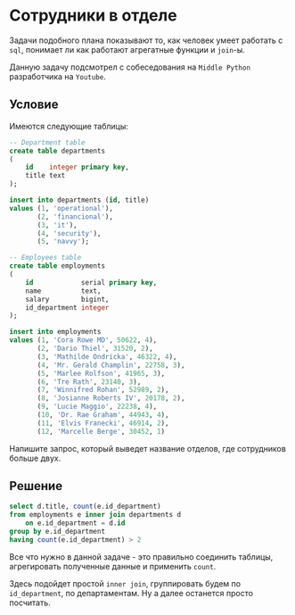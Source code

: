 # Сотрудники в отделе

Задачи подобного плана показывают то, как человек умеет работать с `sql`, понимает ли как работают агрегатные функции и `join`-ы.

Данную задачу подсмотрел с собеседования на `Middle Python` разработчика на `Youtube`.

## Условие

Имеются следующие таблицы:

```sql
-- Department table
create table departments
(
    id    integer primary key,
    title text
);

insert into departments (id, title)
values (1, 'operational'),
       (2, 'financional'),
       (3, 'it'),
       (4, 'security'),
       (5, 'navvy');

-- Employees table
create table employments
(
    id            serial primary key,
    name          text,
    salary        bigint,
    id_department integer
);

insert into employments
values (1, 'Cora Rowe MD', 50622, 4),
       (2, 'Dario Thiel', 31520, 2),
       (3, 'Mathilde Ondricka', 46322, 4),
       (4, 'Mr. Gerald Champlin', 22758, 3),
       (5, 'Marlee Rolfson', 41965, 3),
       (6, 'Tre Rath', 23140, 3),
       (7, 'Winnifred Rohan', 52989, 2),
       (8, 'Josianne Roberts IV', 20178, 2),
       (9, 'Lucie Maggio', 22238, 4),
       (10, 'Dr. Rae Graham', 44943, 4),
       (11, 'Elvis Franecki', 46914, 2),
       (12, 'Marcelle Berge', 30452, 1)
```

Напишите запрос, который выведет название отделов, где сотрудников больше двух.

## Решение

```sql
select d.title, count(e.id_department)
from employments e inner join departments d
    on e.id_department = d.id
group by e.id_department
having count(e.id_department) > 2
```

Все что нужно в данной задаче - это правильно соединить таблицы, агрегировать полученные данные и применить `count`.

Здесь подойдет простой `inner join`, группировать будем по `id_department`, по департаментам.
Ну а далее останется просто посчитать.

